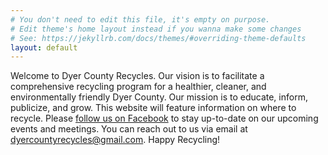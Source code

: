 ```yaml
---
# You don't need to edit this file, it's empty on purpose.
# Edit theme's home layout instead if you wanna make some changes
# See: https://jekyllrb.com/docs/themes/#overriding-theme-defaults
layout: default
---
```


Welcome to Dyer County Recycles.
Our vision is to facilitate a comprehensive recycling program for a healthier, cleaner, and environmentally friendly Dyer County.
Our mission is to educate, inform, publicize, and grow.
This website will feature information on where to recycle.
Please <a href="https://www.facebook.com/dyercountyrecycles">follow us on Facebook</a> to stay up-to-date on our upcoming events and meetings.
You can reach out to us via email at <a href="mailto:dyercountyrecycles@gmail.com">dyercountyrecycles@gmail.com</a>.
Happy Recycling!
